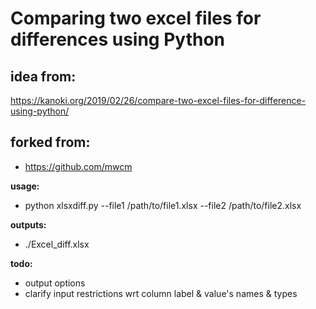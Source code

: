 # Comparing two excel files for differences using Python

## idea from:
 https://kanoki.org/2019/02/26/compare-two-excel-files-for-difference-using-python/
 
 ## forked from:
 - https://github.com/mwcm

**usage:**
- python xlsxdiff.py --file1 /path/to/file1.xlsx --file2 /path/to/file2.xlsx

**outputs:**
- ./Excel_diff.xlsx

**todo:**
- output options
- clarify input restrictions wrt column label & value's names & types
